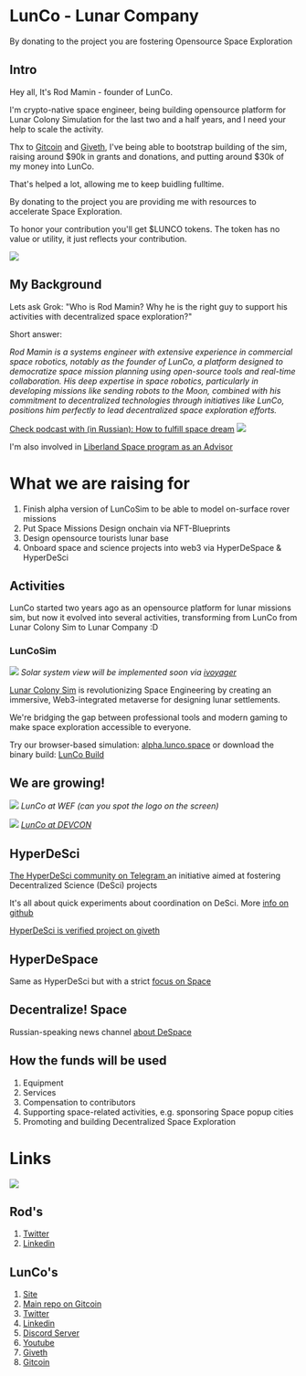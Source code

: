 
# LunCo - Lunar Company

By donating to the project you are fostering Opensource Space Exploration

## Intro

Hey all, 
It's Rod Mamin - founder of LunCo.

I'm crypto-native space engineer, being building opensource platform for Lunar Colony Simulation for the last two and a half years, and I need your help to scale the activity.

Thx  to [Gitcoin](https://explorer.gitcoin.co/#/projects/0x9a9cda60bcd1b566669a6e03d79dcea4be966ebdef25dc9754cbd4170e99c61f) and [Giveth](https://giveth.io/project/lunco-everyone-can-do-space), I've being able to bootstrap building of the sim, raising around $90k in grants and donations, and putting around $30k of my money into LunCo. 

That's helped a lot, allowing me to keep buidling fulltime.

By donating to the project you are providing me with resources to accelerate Space Exploration.

To honor your contribution you'll get $LUNCO tokens. The token has no value or utility, it just reflects your contribution.

![](https://gateway.lighthouse.storage/ipfs/bafybeidjpafb6zg5lalug7z5sfzvszh2erskbbdqcloejr2asex2lfg4ky)

## My Background

Lets ask Grok: "Who is Rod Mamin? Why he is the right guy to support his activities with decentralized space exploration?"

Short answer:

*Rod Mamin is a systems engineer with extensive experience in commercial space robotics, notably as the founder of LunCo, a platform designed to democratize space mission planning using open-source tools and real-time collaboration. 
His deep expertise in space robotics, particularly in developing missions like sending robots to the Moon, combined with his commitment to decentralized technologies through initiatives like LunCo, positions him perfectly to lead decentralized space exploration efforts.*

[Check podcast with (in Russian): How to fulfill space dream](https://t.me/hyperdesci/163)
![](https://gateway.lighthouse.storage/ipfs/bafkreie5tg4d2h3vn6fupiogbevesh4mvdfvyphg74e3zfdbk6egc5eunu)

I'm also involved in [Liberland Space program as an Advisor](https://www.binance.com/en/square/post/16201208273473)

# What we are raising for

1. Finish alpha version of LunCoSim to be able to model on-surface rover missions
2. Put Space Missions Design onchain via NFT-Blueprints
3. Design opensource tourists lunar base
4. Onboard space and science projects into web3 via HyperDeSpace & HyperDeSci
## Activities

LunCo started two years ago as an opensource platform for lunar missions sim, but now it evolved into several activities, transforming from LunCo from Lunar Colony Sim to Lunar Company :D

### LunCoSim

![](https://gateway.lighthouse.storage/ipfs/bafybeibtwxdybz5onr5zwqotia64lbsgju6r55nwp23bosd4mxwy25siqa)
				*Solar system view will be implemented soon via [ivoyager](https://www.ivoyager.dev/app/planetarium.html)* 
				
[Lunar Colony Sim](https://github.com/LunCoSim/lunco-sim/) is revolutionizing Space Engineering by creating an immersive, Web3-integrated metaverse for designing lunar settlements.

We're bridging the gap between professional tools and modern gaming to make space exploration accessible to everyone.

Try our browser-based simulation: [alpha.lunco.space](https://alpha.lunco.space) or download the binary build: [LunCo Build](https://github.com/LunCoSim/lunco-sim/releases/tag/v0.4.0-dev1)   
## We are growing!
![](https://gateway.lighthouse.storage/ipfs/bafybeif2ccihyuckmy73cjcnekad6bk7ac7hvgsjtntgj5ehoe6rwy4ena)
			 *LunCo at WEF (can you spot the logo on the screen)*
 
![](https://gateway.lighthouse.storage/ipfs/bafkreifocopy6ir7xn3vw4k2cmbfrcz7lhg4dyxx45lpaiopslfff5somq)
							 *[LunCo at DEVCON](https://x.com/LunCoSim/status/1857877543136931920)*

## HyperDeSci

[The HyperDeSci community on Telegram ](https://t.me/hyperdesci) an initiative aimed at fostering Decentralized Science (DeSci) projects

It's all about quick experiments about coordination on DeSci. More [info on github](https://github.com/LunCoSim/hyperdesci)

[HyperDeSci is verified project on giveth](https://giveth.io/project/hyperdesci)

## HyperDeSpace

Same as HyperDeSci but with a strict [focus on Space](https://t.me/hyperdespace)

## Decentralize! Space

Russian-speaking news channel [about DeSpace](@despaceru)

## How the funds will be used

1. Equipment
2. Services
3. Compensation to contributors
4. Supporting space-related activities, e.g. sponsoring Space popup cities
5. Promoting and building Decentralized Space Exploration

# Links
![](https://gateway.lighthouse.storage/ipfs/bafkreidkb6bfjnjgoetexsot4l67glpz2n2z7vhpueela6gmxbvg3avo3a)
## Rod's

1. [Twitter](https://twitter.com/_Difint_)
2. [Linkedin](https://www.linkedin.com/in/rod-mamin-2a48a12b/)
## LunCo's

1. [Site](https://lunco.space)
2. [Main repo on Gitcoin](https://github.com/LunCoSim/lunco-sim) 
3. [Twitter](https://twitter.com/LunCoSim) 
4. [Linkedin](https://www.linkedin.com/company/luncosim/) 
5. [Discord Server](https://discord.gg/uTEFrW32) 
7. [Youtube](https://www.youtube.com/@LunCoSim) 
8. [Giveth](https://giveth.io/project/lunco-everyone-can-do-space)
9. [Gitcoin](https://explorer.gitcoin.co/#/projects/0x9a9cda60bcd1b566669a6e03d79dcea4be966ebdef25dc9754cbd4170e99c61f)

